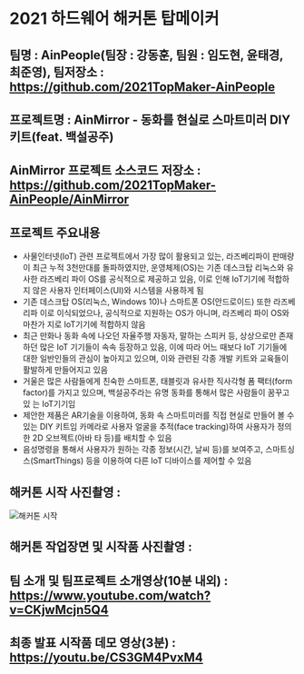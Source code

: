 # 2021 하드웨어 해커톤 탑메이커

## 팀명 : AinPeople(팀장 : 강동훈, 팀원 : 임도현, 윤태경, 최준영), 팀저장소 : https://github.com/2021TopMaker-AinPeople
## 프로젝트명 : AinMirror - 동화를 현실로 스마트미러 DIY 키트(feat. 백설공주)
## AinMirror 프로젝트 소스코드 저장소 : https://github.com/2021TopMaker-AinPeople/AinMirror

## 프로젝트 주요내용
* 사물인터넷(IoT) 관련 프로젝트에서 가장 많이 활용되고 있는, 라즈베리파이 판매량이
최근 누적 3천만대를 돌파하였지만, 운영체제(OS)는 기존 데스크탑 리눅스와 유사한
라즈베리 파이 OS를 공식적으로 제공하고 있음, 이로 인해 IoT기기에 적합하지 않은
사용자 인터페이스(UI)와 시스템을 사용하게 됨
* 기존 데스크탑 OS(리눅스, Windows 10)나 스마트폰 OS(안드로이드) 또한 라즈베리파
이로 이식되었으나, 공식적으로 지원하는 OS가 아니며, 라즈베리 파이 OS와 마찬가
지로 IoT기기에 적합하지 않음
* 최근 만화나 동화 속에 나오던 자율주행 자동자, 말하는 스피커 등, 상상으로만 존재
하던 많은 IoT 기기들이 속속 등장하고 있음, 이에 따라 어느 때보다 IoT 기기들에
대한 일반인들의 관심이 높아지고 있으며, 이와 관련된 각종 개발 키트와 교육들이
활발하게 만들어지고 있음
* 거울은 많은 사람들에게 친숙한 스마트폰, 태블릿과 유사한 직사각형 폼 팩터(form
factor)를 가지고 있으며, 백설공주라는 유명 동화를 통해서 많은 사람들이 꿈꾸고 있
는 IoT기기임
* 제안한 제품은 AR기술을 이용하여, 동화 속 스마트미러를 직접 현실로 만들어 볼 수
있는 DIY 키트임
카메라로 사용자 얼굴을 추적(face tracking)하여 사용자가 정의한 2D 오브젝트(아바
타 등)를 배치할 수 있음
* 음성명령을 통해서 사용자가 원하는 각종 정보(시간, 날씨 등)를 보여주고, 스마트싱
스(SmartThings) 등을 이용하여 다른 IoT 디바이스를 제어할 수 있음

## 해커톤 시작 사진촬영 : 
![해커톤 시작](./01_%ED%95%B4%EC%BB%A4%ED%86%A4_%EC%8B%9C%EC%9E%91_%EC%82%AC%EC%A7%84%EC%B4%AC%EC%98%81/%ED%95%B4%EC%BB%A4%ED%86%A4_%EC%8B%9C%EC%9E%91_%EC%82%AC%EC%A7%84%EC%B4%AC%EC%98%81.jpg)
## 해커톤 작업장면 및 시작품 사진촬영 : 
## 팀 소개 및 팀프로젝트 소개영상(10분 내외) : https://www.youtube.com/watch?v=CKjwMcjn5Q4

## 최종 발표 시작품 데모 영상(3분) : https://youtu.be/CS3GM4PvxM4

